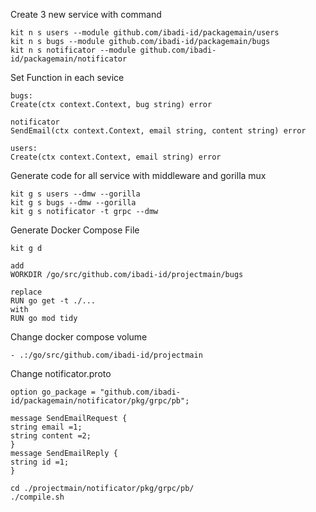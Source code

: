 Create 3 new service with command

```
kit n s users --module github.com/ibadi-id/packagemain/users
kit n s bugs --module github.com/ibadi-id/packagemain/bugs
kit n s notificator --module github.com/ibadi-id/packagemain/notificator
```

Set Function in each sevice

```
bugs:
Create(ctx context.Context, bug string) error

notificator
SendEmail(ctx context.Context, email string, content string) error

users:
Create(ctx context.Context, email string) error
```

Generate code for all service with middleware and gorilla mux

```
kit g s users --dmw --gorilla
kit g s bugs --dmw --gorilla
kit g s notificator -t grpc --dmw
```

Generate Docker Compose File

```
kit g d

add
WORKDIR /go/src/github.com/ibadi-id/projectmain/bugs

replace
RUN go get -t ./...
with
RUN go mod tidy

```

Change docker compose volume

```
- .:/go/src/github.com/ibadi-id/projectmain
```

Change notificator.proto

```
option go_package = "github.com/ibadi-id/packagemain/notificator/pkg/grpc/pb";

message SendEmailRequest {
string email =1;
string content =2;
}
message SendEmailReply {
string id =1;
}

cd ./projectmain/notificator/pkg/grpc/pb/
./compile.sh
```
